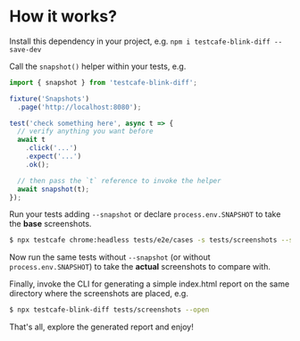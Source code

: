 # How it works?

Install this dependency in your project, e.g. `npm i testcafe-blink-diff --save-dev`

Call the `snapshot()` helper within your tests, e.g.

```js
import { snapshot } from 'testcafe-blink-diff';

fixture('Snapshots')
  .page('http://localhost:8080');

test('check something here', async t => {
  // verify anything you want before
  await t
    .click('...')
    .expect('...')
    .ok();

  // then pass the `t` reference to invoke the helper
  await snapshot(t);
});
```

Run your tests adding `--snapshot` or declare `process.env.SNAPSHOT` to take the **base** screenshots.

```bash
$ npx testcafe chrome:headless tests/e2e/cases -s tests/screenshots --snapshot
```

Now run the same tests without `--snapshot` (or without `process.env.SNAPSHOT`) to take the **actual** screenshots to compare with.

Finally, invoke the CLI for generating a simple index.html report on the same directory where the screenshots are placed, e.g.

```bash
$ npx testcafe-blink-diff tests/screenshots --open
```

That's all, explore the generated report and enjoy!
